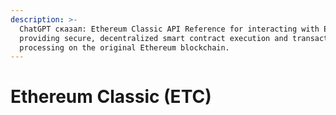```yaml
---
description: >-
  ChatGPT сказал: Ethereum Classic API Reference for interacting with ETC nodes,
  providing secure, decentralized smart contract execution and transaction
  processing on the original Ethereum blockchain.
---
```


# Ethereum Classic (ETC)

